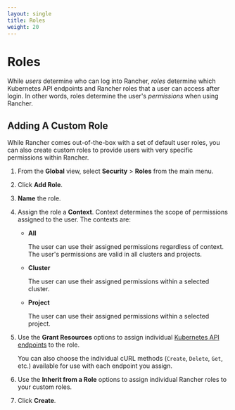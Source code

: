 ```yaml
---
layout: single
title: Roles
weight: 20
---
```


# Roles

While _users_ determine who can log into Rancher, _roles_ determine which Kubernetes API endpoints and Rancher roles that a user can access after login. In other words, roles determine the user's _permissions_ when using Rancher.

## Adding A Custom Role

While Rancher comes out-of-the-box with a set of default user roles, you can also create custom roles to provide users with very specific permissions within Rancher.

1.	From the **Global** view, select **Security** > **Roles** from the main menu.

2.	Click **Add Role**.

3.	**Name** the role.

4.	Assign the role a **Context**. Context determines the scope of permissions assigned to the user. The contexts are:

	- **All**

		The user can use their assigned permissions regardless of context. The user's permissions are valid in all clusters and projects.

	- **Cluster**

		The user can use their assigned permissions within a selected cluster.

	- **Project**

		The user can use their assigned permissions within a selected project.

5.	Use the **Grant Resources** options to assign individual [Kubernetes API endpoints](https://kubernetes.io/docs/reference/) to the role.

	You can also choose the individual cURL methods (`Create`, `Delete`, `Get`, etc.) available for use with each endpoint you assign.

6.	Use the **Inherit from a Role** options to assign individual Rancher roles to your custom roles.

7.	Click **Create**.
